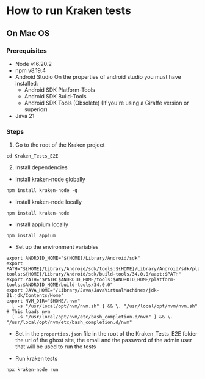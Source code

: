 # How to run Kraken tests

## On Mac OS

### Prerequisites
* Node v16.20.2
* npm v8.19.4
* Android Studio
  On the properties of android studio you must have installed:
  - Android SDK Platform-Tools
  - Android SDK Build-Tools
  - Android SDK Tools (Obsolete) (If you're using a Giraffe version or superior)
* Java 21

### Steps

1. Go to the root of the Kraken project

```
cd Kraken_Tests_E2E
```

2. Install dependencies

- Install kraken-node globally

```
npm install kraken-node -g
```
- Install kraken-node locally

```
npm install kraken-node
```
- Install appium locally
```
npm install appium
```

- Set up the environment variables

```
export ANDROID_HOME="${HOME}/Library/Android/sdk"
export PATH="${HOME}/Library/Android/sdk/tools:${HOME}/Library/Android/sdk/platform-tools:${HOME}/Library/Android/sdk/build-tools/34.0.0/aapt:$PATH"
export PATH="$PATH:$ANDROID_HOME/tools:$ANDROID_HOME/platform-tools:$ANDROID_HOME/build-tools/34.0.0"
export JAVA_HOME="/Library/Java/JavaVirtualMachines/jdk-21.jdk/Contents/Home"
export NVM_DIR="$HOME/.nvm"
  [ -s "/usr/local/opt/nvm/nvm.sh" ] && \. "/usr/local/opt/nvm/nvm.sh"  # This loads nvm
  [ -s "/usr/local/opt/nvm/etc/bash_completion.d/nvm" ] && \. "/usr/local/opt/nvm/etc/bash_completion.d/nvm"
```

- Set in the `properties.json` file in the root of the Kraken_Tests_E2E folder the url of the ghost site, the email and the password of the admin user that will be used to run the tests

- Run kraken tests
```
npx kraken-node run
```

